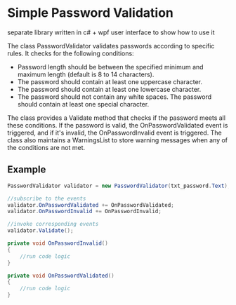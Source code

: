 # Simple Password Validation 
separate library written in c# + wpf user interface to show how to use it

The class PasswordValidator validates passwords according to specific rules. It checks for the following conditions:

- Password length should be between the specified minimum and maximum length (default is 8 to 14 characters).
- The password should contain at least one uppercase character.
- The password should contain at least one lowercase character.
- The password should not contain any white spaces.
 The password should contain at least one special character.
 
The class provides a Validate method that checks if the password meets all these conditions.
If the password is valid, the OnPasswordValidated event is triggered, and if it's invalid, the OnPasswordInvalid event is triggered.
The class also maintains a WarningsList to store warning messages when any of the conditions are not met.

## Example
```c#
PasswordValidator validator = new PasswordValidator(txt_password.Text);

//subscribe to the events
validator.OnPasswordValidated += OnPasswordValidated;
validator.OnPasswordInvalid += OnPasswordInvalid;

//invoke corresponding events
validator.Validate();

private void OnPasswordInvalid()
{
    //run code logic
}

private void OnPasswordValidated()
{
    //run code logic
}
```
